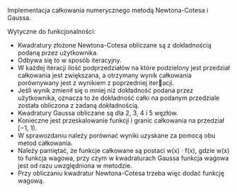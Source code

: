 Implementacja całkowania numerycznego metodą Newtona-Cotesa i Gaussa.

Wytyczne do funkcjonalności:
- Kwadratury złożone Newtona-Cotesa obliczane są z dokładnością podaną przez użytkownika.
- Odbywa się to w sposób iteracyjny.
- W każdej iteracji ilość podprzedziałów na które podzielony jest przedział całkowania jest zwiększana, a otrzymany wynik całkowania porównywany jest z wynikiem z poprzedniej iteracji.
- Jeśli wynik zmienił się o mniej niż dokładność podana przez użytkownika, oznacza to że dokładność całki na podanym przedziale została obliczona z zadaną dokładnością.
- Kwadratury Gaussa obliczane są dla 2, 3, 4 i 5 węzłów.
- Konieczne jest przeskalowanie funkcji i granic całkowania na przedział [−1, 1).
- W sprawozdaniu należy porównać wyniki uzyskane za pomocą obu metod całkowania.
- Należy pamiętać, że funkcje całkowane są postaci w(x) · f(x), gdzie w(x) to funkcja wagowa, przy czym w kwadraturach Gaussa funkcja wagowa jest od razu uwzględniona w metodzie.
- Przy obliczaniu kwadratur Newtona-Cotesa trzeba więc dodać funkcję wagową.
